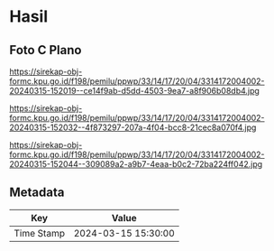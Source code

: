 # Hasil

## Foto C Plano

https://sirekap-obj-formc.kpu.go.id/f198/pemilu/ppwp/33/14/17/20/04/3314172004002-20240315-152019--ce14f9ab-d5dd-4503-9ea7-a8f906b08db4.jpg

https://sirekap-obj-formc.kpu.go.id/f198/pemilu/ppwp/33/14/17/20/04/3314172004002-20240315-152032--4f873297-207a-4f04-bcc8-21cec8a070f4.jpg

https://sirekap-obj-formc.kpu.go.id/f198/pemilu/ppwp/33/14/17/20/04/3314172004002-20240315-152044--309089a2-a9b7-4eaa-b0c2-72ba224ff042.jpg


## Metadata

| Key        | Value               |
| ---------- | ------------------- |
| Time Stamp | 2024-03-15 15:30:00 |



